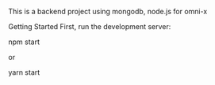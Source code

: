 This is a backend project using mongodb, node.js for omni-x

Getting Started
First, run the development server:

npm start

or

yarn start
